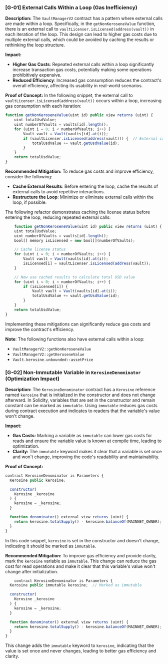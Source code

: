 ### [G-01] External Calls Within a Loop (Gas Inefficiency)

**Description:** 
The `VaultManagerV2` contract has a pattern where external calls are made within a loop. Specifically, in the `getNonKeroseneValue` function, there is an external call to `vaultLicenser.isLicensed(address(vault))` in each iteration of the loop. This design can lead to higher gas costs due to multiple external calls, which could be avoided by caching the results or rethinking the loop structure.

**Impact:** 
- **Higher Gas Costs**: Repeated external calls within a loop significantly increase transaction gas costs, potentially making some operations prohibitively expensive.
- **Reduced Efficiency**: Increased gas consumption reduces the contract's overall efficiency, affecting its usability in real-world scenarios.

**Proof of Concept:**
In the following snippet, the external call to `vaultLicenser.isLicensed(address(vault))` occurs within a loop, increasing gas consumption with each iteration:

```javascript
function getNonKeroseneValue(uint id) public view returns (uint) {
    uint totalUsdValue;
    uint numberOfVaults = vaults[id].length(); 
    for (uint i = 0; i < numberOfVaults; i++) {
        Vault vault = Vault(vaults[id].at(i));
        if (vaultLicenser.isLicensed(address(vault))) {  // External call within loop
            totalUsdValue += vault.getUsdValue(id);
        }
    }
    return totalUsdValue;
}
```
**Recommended Mitigation:** To reduce gas costs and improve efficiency, consider the following:

*   **Cache External Results**: Before entering the loop, cache the results of external calls to avoid repetitive interactions.
*   **Restructure the Loop**: Minimize or eliminate external calls within the loop, if possible.

The following refactor demonstrates caching the license status before entering the loop, reducing repeated external calls:

```javascript
    function getNonKeroseneValue(uint id) public view returns (uint) {
    uint totalUsdValue;
    uint numberOfVaults = vaults[id].length();
    bool[] memory isLicensed = new bool[](numberOfVaults);

    // Cache license status
    for (uint i = 0; i < numberOfVaults; i++) {
        Vault vault = Vault(vaults[id].at(i));
        isLicensed[i] = vaultLicenser.isLicensed(address(vault));
    }

    // Now use cached results to calculate total USD value
    for (uint i = 0; i < numberOfVaults; i++) {
        if (isLicensed[i]) {
            Vault vault = Vault(vaults[id].at(i));
            totalUsdValue += vault.getUsdValue(id);
        }
    }
    return totalUsdValue;
}

```

Implementing these mitigations can significantly reduce gas costs and improve the contract's efficiency.

**Note**: The following functions also have external calls within a loop:

*   `VaultManagerV2::getNonKeroseneValue`
*   `VaultManagerV2::getKeroseneValue`
*   `Vault.kerosine.unbounded::assetPrice`

### [G-02] Non-Immutable Variable in `KerosineDenominator` (Optimization Impact)

**Description:**
The `KerosineDenominator` contract has a `Kerosine` reference named `kerosine` that is initialized in the constructor and does not change afterward. In Solidity, variables that are set in the constructor and remain constant can be marked as `immutable`. Using `immutable` reduces gas costs during contract execution and indicates to readers that the variable's value won't change.

**Impact:**
- **Gas Costs:** Marking a variable as `immutable` can lower gas costs for reads and ensure the variable value is known at compile time, leading to optimization.
- **Clarity:** The `immutable` keyword makes it clear that a variable is set once and won't change, improving the code's readability and maintainability.

**Proof of Concept:**
```javascript
contract KerosineDenominator is Parameters {
  Kerosine public kerosine;

  constructor(
    Kerosine _kerosine
  ) {
    kerosine = _kerosine;
  }

  function denominator() external view returns (uint) {
    return kerosine.totalSupply() - kerosine.balanceOf(MAINNET_OWNER);
  } 
}
```
In this code snippet, `kerosine` is set in the constructor and doesn't change, indicating it should be marked as `immutable`.

**Recommended Mitigation:** To improve gas efficiency and provide clarity, mark the `kerosine` variable as `immutable`. This change can reduce the gas cost for read operations and make it clear that this variable's value won't change after initialization.

```javascript
    contract KerosineDenominator is Parameters {
  Kerosine public immutable kerosine;  // Marked as immutable

  constructor(
    Kerosine _kerosine
  ) {
    kerosine = _kerosine;
  }

  function denominator() external view returns (uint) {
    return kerosine.totalSupply() - kerosine.balanceOf(MAINNET_OWNER);
  } 
}

```
This change adds the `immutable` keyword to `kerosine`, indicating that the value is set once and never changes, leading to better gas efficiency and clarity.
